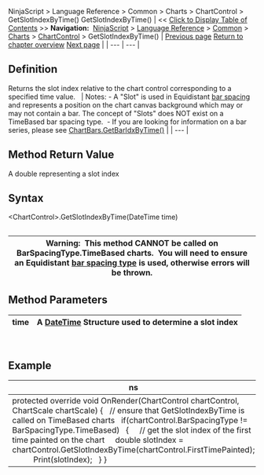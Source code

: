﻿
NinjaScript \> Language Reference \> Common \> Charts \> ChartControl \> GetSlotIndexByTime()
GetSlotIndexByTime()
| \<\< [Click to Display Table of Contents](getslotindexbytime.md) \>\> **Navigation:**     [NinjaScript](ninjascript.md) \> [Language Reference](language_reference_wip.md) \> [Common](common.md) \> [Charts](chart.md) \> [ChartControl](chartcontrol.md) \> GetSlotIndexByTime() | [Previous page](chartcontrol_getbarpaintwidth.md) [Return to chapter overview](chartcontrol.md) [Next page](getslotindexbyx.md) |
| --- | --- |
## Definition
Returns the slot index relative to the chart control corresponding to a specified time value. 
 
| Notes:  - A "Slot" is used in Equidistant [bar spacing](barspacingtype.md) and represents a position on the chart canvas background which may or may not contain a bar. The concept of "Slots" does NOT exist on a TimeBased bar spacing type.  - If you are looking for information on a bar series, please see [ChartBars.GetBarIdxByTime()](chartbars_getbaridxbytime.md) |
| --- |

## Method Return Value
A double representing a slot index
## 
## Syntax
\<ChartControl\>.GetSlotIndexByTime(DateTime time)
## 
| Warning:  This method CANNOT be called on BarSpacingType.TimeBased charts.  You will need to ensure an Equidistant [bar spacing type](barspacingtype.md) is used, otherwise errors will be thrown. |
| --- |

## Method Parameters
| time | A [DateTime](https://msdn.microsoft.com/en-us/library/system.datetime(v=vs.110).aspx) Structure used to determine a slot index |
| --- | --- |
 
## 
## Example
| ns |
| --- |
| protected override void OnRender(ChartControl chartControl, ChartScale chartScale) {    // ensure that GetSlotIndexByTime is called on TimeBased charts    if(chartControl.BarSpacingType !\= BarSpacingType.TimeBased)    {      // get the slot index of the first time painted on the chart      double slotIndex \= chartControl.GetSlotIndexByTime(chartControl.FirstTimePainted);             Print(slotIndex);    } } |

